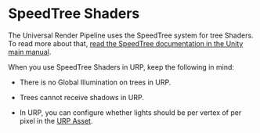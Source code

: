 # SpeedTree Shaders

The Universal Render Pipeline uses the SpeedTree system for tree Shaders.  To read more about that, [read the SpeedTree documentation in the Unity main manual](https://docs.unity3d.com/Manual/SpeedTree.html).

When you use SpeedTree Shaders in URP, keep the following in mind:

* There is no Global Illumination on trees in URP.

* Trees cannot receive shadows in URP.
* In URP, you can configure whether lights should be per vertex of per pixel in the [URP Asset](universalrp-asset.md). 

